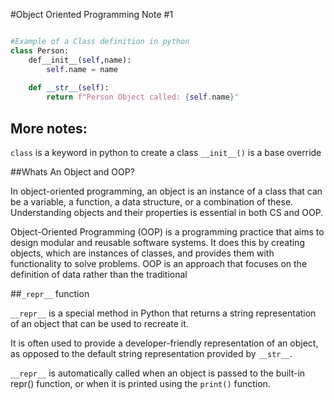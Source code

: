 #Object Oriented Programming Note #1

```python

#Example of a Class definition in python
class Person: 
    def__init__(self,name):
        self.name = name
    
    def __str__(self):
        return f"Person Object called: {self.name}"

```
## More notes: 
```class``` is a keyword in python to create a class
```__init__()``` is a base override

##Whats An Object and OOP?

In object-oriented programming, an object is an instance of a class that can be a variable, a function, a data structure, or a combination of these. Understanding objects and their properties is essential in both CS and OOP.

Object-Oriented Programming (OOP) is a programming practice that aims to design modular and reusable software systems. It does this by creating objects, which are instances of classes, and provides them with functionality to solve problems. OOP is an approach that focuses on the definition of data rather than the traditional 

##```_repr__``` function

```__repr__``` is a special method in Python that returns a string representation of an object that can be used to recreate it. 

It is often used to provide a developer-friendly representation of an object, as opposed to the default string representation provided by ```__str__```.

```__repr__``` is automatically called when an object is passed to the built-in repr() function, or when it is printed using the ```print()``` function. 
